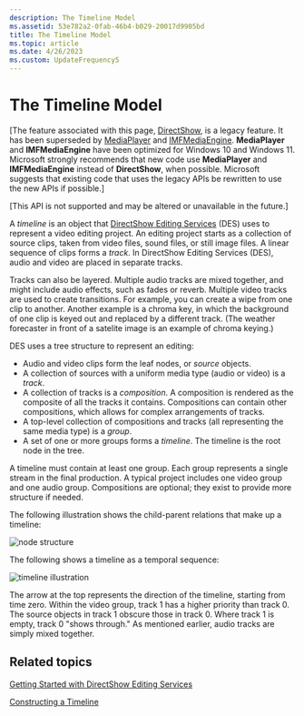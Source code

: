 ```yaml
---
description: The Timeline Model
ms.assetid: 53e782a2-0fab-46b4-b029-20017d9905bd
title: The Timeline Model
ms.topic: article
ms.date: 4/26/2023
ms.custom: UpdateFrequency5
---
```


# The Timeline Model

\[The feature associated with this page, [DirectShow](/windows/win32/directshow/directshow), is a legacy feature. It has been superseded by [MediaPlayer](/uwp/api/Windows.Media.Playback.MediaPlayer) and [IMFMediaEngine](/windows/win32/api/mfmediaengine/nn-mfmediaengine-imfmediaengine). **MediaPlayer** and **IMFMediaEngine** have been optimized for Windows 10 and Windows 11. Microsoft strongly recommends that new code use **MediaPlayer** and **IMFMediaEngine** instead of **DirectShow**, when possible. Microsoft suggests that existing code that uses the legacy APIs be rewritten to use the new APIs if possible.\]

\[This API is not supported and may be altered or unavailable in the future.\]

A *timeline* is an object that [DirectShow Editing Services](directshow-editing-services.md) (DES) uses to represent a video editing project. An editing project starts as a collection of source clips, taken from video files, sound files, or still image files. A linear sequence of clips forms a *track*. In DirectShow Editing Services (DES), audio and video are placed in separate tracks.

Tracks can also be layered. Multiple audio tracks are mixed together, and might include audio effects, such as fades or reverb. Multiple video tracks are used to create transitions. For example, you can create a wipe from one clip to another. Another example is a chroma key, in which the background of one clip is keyed out and replaced by a different track. (The weather forecaster in front of a satelite image is an example of chroma keying.)

DES uses a tree structure to represent an editing:

-   Audio and video clips form the leaf nodes, or *source* objects.
-   A collection of sources with a uniform media type (audio or video) is a *track*.
-   A collection of tracks is a *composition*. A composition is rendered as the composite of all the tracks it contains. Compositions can contain other compositions, which allows for complex arrangements of tracks.
-   A top-level collection of compositions and tracks (all representing the same media type) is a *group*.
-   A set of one or more groups forms a *timeline*. The timeline is the root node in the tree.

A timeline must contain at least one group. Each group represents a single stream in the final production. A typical project includes one video group and one audio group. Compositions are optional; they exist to provide more structure if needed.

The following illustration shows the child-parent relations that make up a timeline:

![node structure](images/timeline1.png)

The following shows a timeline as a temporal sequence:

![timeline illustration](images/timeline2.png)

The arrow at the top represents the direction of the timeline, starting from time zero. Within the video group, track 1 has a higher priority than track 0. The source objects in track 1 obscure those in track 0. Where track 1 is empty, track 0 "shows through." As mentioned earlier, audio tracks are simply mixed together.

## Related topics

<dl> <dt>

[Getting Started with DirectShow Editing Services](getting-started-with-directshow-editing-services.md)
</dt> <dt>

[Constructing a Timeline](constructing-a-timeline.md)
</dt> </dl>

 

 



